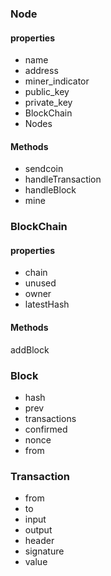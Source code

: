 ### Node
#### properties
- name
- address
- miner_indicator
- public_key
- private_key
- BlockChain
- Nodes

#### Methods
- sendcoin
- handleTransaction
- handleBlock
- mine



### BlockChain
#### properties
- chain
- unused
- owner
- latestHash

#### Methods
addBlock


### Block
- hash
- prev
- transactions
- confirmed
- nonce
- from

### Transaction
- from
- to
- input
- output
- header
- signature
- value
